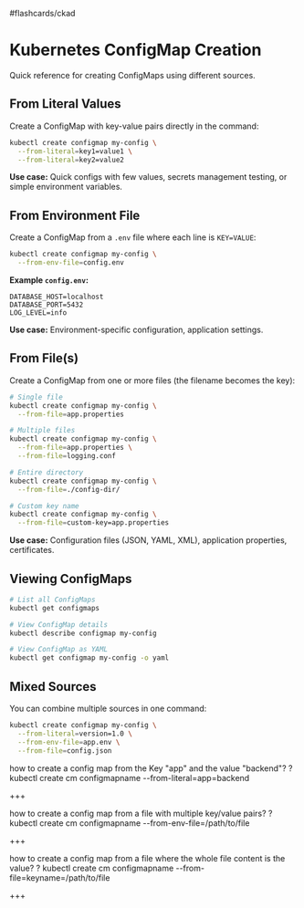 #flashcards/ckad
# Kubernetes ConfigMap Creation

Quick reference for creating ConfigMaps using different sources.

## From Literal Values

Create a ConfigMap with key-value pairs directly in the command:

```bash
kubectl create configmap my-config \
  --from-literal=key1=value1 \
  --from-literal=key2=value2
```

**Use case:** Quick configs with few values, secrets management testing, or simple environment variables.

## From Environment File

Create a ConfigMap from a `.env` file where each line is `KEY=VALUE`:

```bash
kubectl create configmap my-config \
  --from-env-file=config.env
```

**Example `config.env`:**

```
DATABASE_HOST=localhost
DATABASE_PORT=5432
LOG_LEVEL=info
```

**Use case:** Environment-specific configuration, application settings.

## From File(s)

Create a ConfigMap from one or more files (the filename becomes the key):

```bash
# Single file
kubectl create configmap my-config \
  --from-file=app.properties

# Multiple files
kubectl create configmap my-config \
  --from-file=app.properties \
  --from-file=logging.conf

# Entire directory
kubectl create configmap my-config \
  --from-file=./config-dir/

# Custom key name
kubectl create configmap my-config \
  --from-file=custom-key=app.properties
```

**Use case:** Configuration files (JSON, YAML, XML), application properties, certificates.

## Viewing ConfigMaps

```bash
# List all ConfigMaps
kubectl get configmaps

# View ConfigMap details
kubectl describe configmap my-config

# View ConfigMap as YAML
kubectl get configmap my-config -o yaml
```

## Mixed Sources

You can combine multiple sources in one command:

```bash
kubectl create configmap my-config \
  --from-literal=version=1.0 \
  --from-env-file=app.env \
  --from-file=config.json
```

how to create a config map from the Key "app" and the value "backend"?
?
kubectl create cm configmapname --from-literal=app=backend
<!--SR:!2025-10-19,2,248-->
+++

how to create a config map from a file with multiple key/value pairs?
?
kubectl create cm configmapname --from-env-file=/path/to/file
<!--SR:!2025-10-19,2,248-->
+++

how to create a config map from a file where the whole file content is the value?
?
kubectl create cm configmapname --from-file=keyname=/path/to/file
<!--SR:!2025-10-18,1,230-->
+++